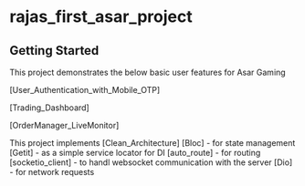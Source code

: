 # rajas_first_asar_project



## Getting Started

This project demonstrates the below basic user features for Asar Gaming

[User_Authentication_with_Mobile_OTP]

[Trading_Dashboard]

[OrderManager_LiveMonitor]

This project implements
[Clean_Architecture]
[Bloc]              - for state management
[Getit]             - as a simple service locator for DI
[auto_route]        - for routing
[socketio_client]   - to handl websocket communication with the server
[Dio]               - for network requests


